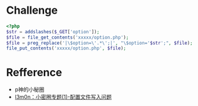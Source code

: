 # Challenge 
```php
<?php
$str = addslashes($_GET['option']);
$file = file_get_contents('xxxxx/option.php');
$file = preg_replace('|\$option=\'.*\';|', "\$option='$str';", $file);
file_put_contents('xxxxx/option.php', $file);
```
# Refference 
+ p神的小秘圈
+ [l3m0n：小密圈专题(1)-配置文件写入问题](http://www.cnblogs.com/iamstudy/articles/config_file_write_vue.html)